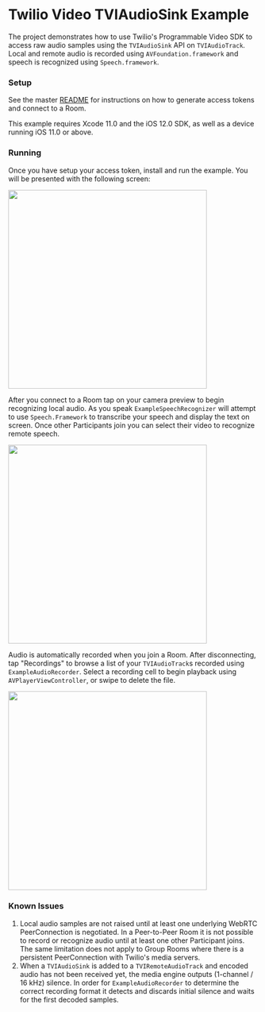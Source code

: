 # Twilio Video TVIAudioSink Example

The project demonstrates how to use Twilio's Programmable Video SDK to access raw audio samples using the `TVIAudioSink` API on `TVIAudioTrack`. Local and remote audio is recorded using `AVFoundation.framework` and speech is recognized using `Speech.framework`.

### Setup

See the master [README](https://github.com/twilio/video-quickstart-ios/blob/3.x/README.md) for instructions on how to generate access tokens and connect to a Room.

This example requires Xcode 11.0 and the iOS 12.0 SDK, as well as a device running iOS 11.0 or above.

### Running

Once you have setup your access token, install and run the example. You will be presented with the following screen:

<kbd><img width="400px" src="../images/quickstart/audio-sink-launched.jpg"/></kbd>

After you connect to a Room tap on your camera preview to begin recognizing local audio. As you speak `ExampleSpeechRecognizer` will attempt to use `Speech.Framework` to transcribe your speech and display the text on screen. Once other Participants join you can select their video to recognize remote speech.

<kbd><img width="400px" src="../images/quickstart/audio-sink-recognizing.jpg"/></kbd>

Audio is automatically recorded when you join a Room. After disconnecting, tap "Recordings" to browse a list of your `TVIAudioTrack`s recorded using `ExampleAudioRecorder`. Select a recording cell to begin playback using `AVPlayerViewController`, or swipe to delete the file.

<kbd><img width="400px" src="../images/quickstart/audio-sink-recordings.png"/></kbd>

### Known Issues

1. Local audio samples are not raised until at least one underlying WebRTC PeerConnection is negotiated. In a Peer-to-Peer Room it is not possible to record or recognize audio until at least one other Participant joins. The same limitation does not apply to Group Rooms where there is a persistent PeerConnection with Twilio's media servers.
2. When a `TVIAudioSink` is added to a `TVIRemoteAudioTrack` and encoded audio has not been received yet, the media engine outputs (1-channel / 16 kHz) silence. In order for `ExampleAudioRecorder` to determine the correct recording format it detects and discards initial silence and waits for the first decoded samples.